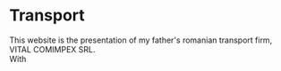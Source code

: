 # Transport
This website is the presentation of my father's romanian transport firm, VITAL COMIMPEX SRL. <br>
With